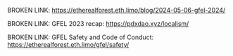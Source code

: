 BROKEN LINK: https://etherealforest.eth.limo/blog/2024-05-06-gfel-2024/

BROKEN LINK: GFEL 2023 recap: https://pdxdao.xyz/localism/

BROKEN LINK: GFEL Safety and Code of Conduct: https://etherealforest.eth.limo/gfel/safety/
